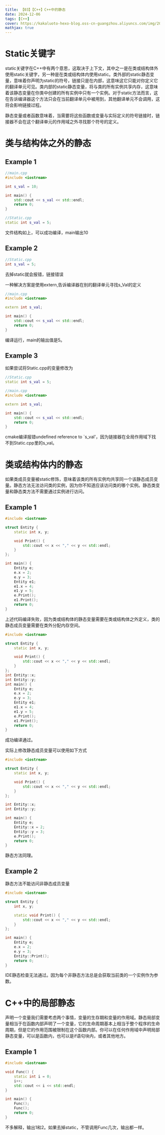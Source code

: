```yaml
---
title: 【03】【C++】C++中的静态
date: 2024-12-06
tags: [C++]
cover: https://kakaluoto-hexo-blog.oss-cn-guangzhou.aliyuncs.com/img/2023_12_05_1.webp
mathjax: true
---
```


# Static关键字

static关键字在C++中有两个意思，这取决于上下文，其中之一是在类或结构体外使用static关键字，另一种是在类或结构体内使用static。类外部的static静态变量，意味着你声明为static的符号，链接只是在内部，这意味这它只能对你定义它的翻译单元可见。类内部的static静态变量，将与类的所有实例共享内存，这意味着该静态变量在你类中创建的所有实例中只有一个实例。对于static方法而言，这在告诉编译器这个方法只会在当前翻译单元中被用到，其他翻译单元不会调用，这将会影响链接过程。

静态变量或者函数意味着，当需要将这些函数或变量与实际定义的符号链接时，链接器不会在这个翻译单元的作用域之外寻找那个符号的定义。
# 类与结构体之外的静态
## Example 1

```C++
//main.cpp
#include <iostream>

int s_val = 10;

int main() {
    std::cout << s_val << std::endl;
    return 0;
}
```

```c++
//Static.cpp
static int s_val = 5;
```

文件结构如上，可以成功编译，main输出10

## Example 2

```c++
//Static.cpp
int s_val = 5;
```

去掉static就会报错，链接错误

一种解决方案是使用extern,告诉编译器在别的翻译单元寻找s_Val的定义

```C++
//main.cpp
#include <iostream>

extern int s_val;

int main() {
    std::cout << s_val << std::endl;
    return 0;
}
```

编译运行，main的输出值是5。

## Example 3

如果尝试将Static.cpp的变量修改为

```C++
//Static.cpp
static int s_val = 5;
```

```c++
//main.cpp
#include <iostream>

extern int s_val;

int main() {
    std::cout << s_val << std::endl;
    return 0;
}
```

cmake编译报错undefined reference to `s_val'，因为链接器在全局作用域下找不到Static.cpp里的s_val。

# 类或结构体内的静态

如果类成员变量被static修饰，意味着该类的所有实例均共享同一个该静态成员变量。静态方法无法访问类的实例，因为你不知道应该访问类的哪个实例。静态类变量和静态类方法不需要通过实例进行访问。

## Example 1

```c++
#include <iostream>

struct Entity {
    static int x, y;

    void Print() {
        std::cout << x << "," << y << std::endl;
    }
};

int main() {
    Entity e;
    e.x = 2;
    e.y = 3;
    Entity e1;
    e1.x = 4;
    e1.y = 5;
    e.Print();
    e1.Print();
    return 0;
}
```

上述代码编译失败，因为类或结构体的静态变量需要在类或结构体之外定义，类的静态成员变量需要在类外分配内存空间。

```c++
#include <iostream>

struct Entity {
    static int x, y;

    void Print() {
        std::cout << x << "," << y << std::endl;
    }
};
int Entity::x;
int Entity::y;
int main() {
    Entity e;
    e.x = 2;
    e.y = 3;
    Entity e1;
    e1.x = 4;
    e1.y = 5;
    e.Print();
    e1.Print();
    return 0;
}
```

成功编译通过。

实际上修改静态成员变量可以使用如下方式

```c++
#include <iostream>

struct Entity {
    static int x, y;

    void Print() {
        std::cout << x << "," << y << std::endl;
    }
};

int Entity::x;
int Entity::y;

int main() {
    Entity e;
    Entity::x = 2;
    Entity::y = 3;
    e.Print();
    return 0;
}
```

静态方法同理。

## Example 2

静态方法不能访问非静态成员变量

```c++
#include <iostream>

struct Entity {
    int x, y;

    static void Print() {
        std::cout << x << "," << y << std::endl;
    }
};

int main() {
    Entity e;
    e.x = 2;
    e.y = 3;
    Entity::Print();
    return 0;
}
```

IDE静态检查无法通过。因为每个非静态方法总是会获取当前类的一个实例作为参数。

# C++中的局部静态

声明一个变量我们需要考虑两个事情，变量的生存期和变量的作用域。静态局部变量相当于在函数内部声明了一个变量，它的生命周期基本上相当于整个程序的生命周期，但是它的作用范围被限制在这个函数内部。你可以在任何作用域中声明局部静态变量，可以是函数内，也可以是if语句块内，或者其他地方。

## Example 1

```c++
#include <iostream>

void Func() {
    static int i = 0;
    i++;
    std::cout << i << std::endl;
}

int main() {
    Func();
    Func();
    return 0;
}
```

不多解释，输出1和2。如果去掉static，不管调用Func几次，输出都一样。
